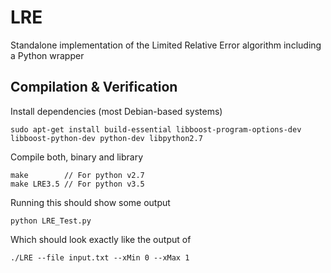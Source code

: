 # LRE
Standalone implementation of the Limited Relative Error algorithm including a Python wrapper

## Compilation & Verification

Install dependencies (most Debian-based systems)

    sudo apt-get install build-essential libboost-program-options-dev libboost-python-dev python-dev libpython2.7

Compile both, binary and library

    make 		// For python v2.7
    make LRE3.5 // For python v3.5

Running this should show some output

    python LRE_Test.py

Which should look exactly like the output of

    ./LRE --file input.txt --xMin 0 --xMax 1